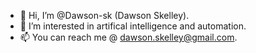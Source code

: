 - 👋 Hi, I’m @Dawson-sk (Dawson Skelley).
- 👀 I’m interested in artifical intelligence and automation.
- 📫 You can reach me @ dawson.skelley@gmail.com.

<!---
Dawson-sk/Dawson-sk is a ✨ special ✨ repository because its `README.md` (this file) appears on your GitHub profile.
You can click the Preview link to take a look at your changes.
--->
